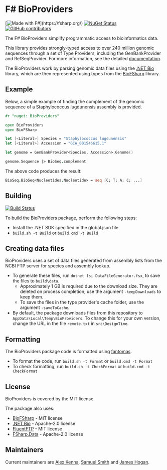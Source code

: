 # F# BioProviders

[![Made with F#](https://img.shields.io/badge/Made%20with-FSharp-rgb(184,69,252).svg)](https://fsharp.org/) [![NuGet Status](https://img.shields.io/nuget/v/BioProviders.svg)](https://www.nuget.org/packages/BioProviders/) [![GitHub contributors](https://img.shields.io/github/contributors/AlexKenna/BioProviders.svg)](https://github.com/AlexKenna/BioProviders/graphs/contributors)

The F# BioProviders simplify programmatic access to bioinformatics data.

This library provides strongly-typed access to over 240 million genomic sequences through a set of Type Providers, including the GenBankProvider and RefSeqProvider. For more information, see the detailed [documentation](https://fsprojects.github.io/BioProviders/).

The BioProviders work by parsing genomic data files using the [.NET Bio](https://github.com/dotnetbio/bio) library, which are then represented using types from the [BioFSharp](https://github.com/CSBiology/BioFSharp) library.

## Example

Below, a simple example of finding the complement of the genomic sequence of a Staphylococcus lugdunensis assembly is provided.

```fsharp
#r "nuget: BioProviders"

open BioProviders
open BioFSharp

let [<Literal>] Species = "Staphylococcus lugdunensis"
let [<Literal>] Accession = "GCA_001546615.1"

let genome = GenBankProvider<Species, Accession>.Genome()

genome.Sequence |> BioSeq.complement
```

The above code produces the result:

```fsharp
BioSeq.BioSeq<Nucleotides.Nucleotide> = seq [C; T; A; C; ...]

```

## Building
[![Build Status](https://github.com/AlexKenna/BioProviders/actions/workflows/dotnet.yml/badge.svg)](https://github.com/AlexKenna/BioProviders/actions)

To build the BioProviders package, perform the following steps:

* Install the .NET SDK specified in the global.json file
* `build.sh -t Build` or `build.cmd -t Build`

## Creating data files

BioProviders uses a set of data files generated from assembly lists from the NCBI FTP server for species and assembly lookup.

- To generate these files, run ```dotnet fsi DataFileGenerator.fsx```, to save the files to ```build\data```.
	- Approximately 1 GB is required due to the download size. They are deleted on process completion; use the argument ```-keepDownloads``` to keep them.
	- To save the files in the type provider's cache folder, use the argument ```-saveToCache```.
- By default, the package downloads files from this repository to ```AppData\Local\Temp\BioProviders```. To change this for your own version, change the URL in the file ```remote.txt``` in ```src\DesignTime```.

## Formatting

The BioProviders package code is formatted using [fantomas](https://fsprojects.github.io/fantomas/).

* To format the code, run `build.sh -t Format` or `build.cmd -t Format`
* To check formatting, run `build.sh -t CheckFormat` or `build.cmd -t CheckFormat`

## License

BioProviders is covered by the MIT license.

The package also uses:
- [BioFSharp](https://github.com/CSBiology/BioFSharp) - MIT license
- [.NET Bio](https://github.com/dotnetbio/bio) - Apache-2.0 license
- [FluentFTP](https://github.com/robinrodricks/FluentFTP) - MIT license
- [FSharp.Data](https://github.com/fsprojects/FSharp.Data/) - Apache-2.0 license

## Maintainers

Current maintainers are [Alex Kenna](https://github.com/AlexKenna), [Samuel Smith](https://github.com/n7581769) and [James Hogan](https://github.com/jamesmhogan).
